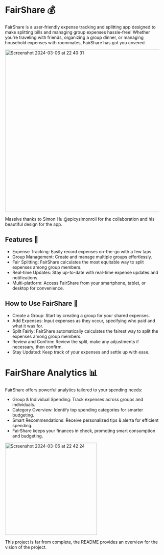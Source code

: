 

# FairShare 💰
FairShare is a user-friendly expense tracking and splitting app designed to make splitting bills and managing group expenses hassle-free! Whether you're traveling with friends, organizing a group dinner, or managing household expenses with roommates, FairShare has got you covered.

<img width="529" alt="Screenshot 2024-03-06 at 22 40 31" src="https://github.com/joaquin-ortega84/FairShare/assets/104449577/521ebcd6-b679-4f94-bd60-9b2357381f73">

Massive thanks to Simon Hu @spicysimonroll for the collaboration and his beautiful design for the app.

## Features 🚀
- Expense Tracking: Easily record expenses on-the-go with a few taps.
- Group Management: Create and manage multiple groups effortlessly.
- Fair Splitting: FairShare calculates the most equitable way to split expenses among group members.
- Real-time Updates: Stay up-to-date with real-time expense updates and notifications.
- Multi-platform: Access FairShare from your smartphone, tablet, or desktop for convenience.

## How to Use FairShare 📝
- Create a Group: Start by creating a group for your shared expenses.
- Add Expenses: Input expenses as they occur, specifying who paid and what it was for.
- Split Fairly: FairShare automatically calculates the fairest way to split the expenses among group members.
- Review and Confirm: Review the split, make any adjustments if necessary, then confirm.
- Stay Updated: Keep track of your expenses and settle up with ease.

# FairShare Analytics 📊
FairShare offers powerful analytics tailored to your spending needs:
- Group & Individual Spending: Track expenses across groups and individuals.
- Category Overview: Identify top spending categories for smarter budgeting.
- Smart Recommendations: Receive personalized tips & alerta for efficient spending.
- FairShare keeps your finances in check, promoting smart consumption and budgeting.

<img width="300" alt="Screenshot 2024-03-06 at 22 42 24" src="https://github.com/joaquin-ortega84/FairShare/assets/104449577/0b72b749-44ec-4f78-88fb-59b40ecd9361">

This project is far from complete, the README provides an overview for the vision of the project.

